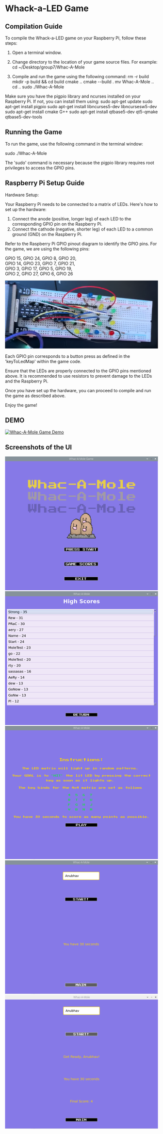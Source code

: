 # Whack-a-LED Game


## Compilation Guide

To compile the Whack-a-LED game on your Raspberry Pi, follow these steps:

1. Open a terminal window.
2. Change directory to the location of your game source files. For example:
   cd ~/Desktop/group7/Whac-A-Mole

3. Compile and run the game using the following command:
   rm -r build
   mkdir -p build && cd build
   cmake ..
   cmake --build .
   mv Whac-A-Mole ..
   cd ..
   sudo ./Whac-A-Mole
   
Make sure you have the pigpio library and ncurses installed on your Raspberry Pi. If not, you can install them using:
   sudo apt-get update
   sudo apt-get install pigpio
   sudo apt-get install libncurses5-dev libncursesw5-dev
   sudo apt-get install cmake G++
   sudo apt-get install qtbase5-dev qt5-qmake qtbase5-dev-tools


## Running the Game

To run the game, use the following command in the terminal window:

   sudo ./Whac-A-Mole

The 'sudo' command is necessary because the pigpio library requires root privileges to access the GPIO pins.


## Raspberry Pi Setup Guide


Hardware Setup:

Your Raspberry Pi needs to be connected to a matrix of LEDs. Here's how to set up the hardware:

1. Connect the anode (positive, longer leg) of each LED to the corresponding GPIO pin on the Raspberry Pi.
2. Connect the cathode (negative, shorter leg) of each LED to a common ground (GND) on the Raspberry Pi.

Refer to the Raspberry Pi GPIO pinout diagram to identify the GPIO pins. For the game, we are using the following pins:

   GPIO 15, GPIO 24, GPIO 8, GPIO 20,  
   GPIO 14, GPIO 23, GPIO 7, GPIO 21,  
   GPIO  3, GPIO 17, GPIO 5, GPIO 19,  
   GPIO  2, GPIO 27, GPIO 6, GPIO 26  

![Setup](https://raw.githubusercontent.com/AeryAnubhav/Whac-A-Mole-Rpi3/master/setup.png)

Each GPIO pin corresponds to a button press as defined in the 'keyToLedMap' within the game code.

Ensure that the LEDs are properly connected to the GPIO pins mentioned above. It is recommended to use resistors to prevent damage to the LEDs and the Raspberry Pi.

Once you have set up the hardware, you can proceed to compile and run the game as described above.

Enjoy the game!

## DEMO
[![Whac-A-Mole Game Demo](https://img.youtube.com/vi/l_eRHazTSjg/0.jpg)](https://youtu.be/l_eRHazTSjg?start=225&end=316)

## Screenshots of the UI
![Main Menu](https://raw.githubusercontent.com/AeryAnubhav/Whac-A-Mole-Rpi3/master/img1.png)
![High Scores](https://raw.githubusercontent.com/AeryAnubhav/Whac-A-Mole-Rpi3/master/img2.png)
![Instructions](https://raw.githubusercontent.com/AeryAnubhav/Whac-A-Mole-Rpi3/master/img3.png)
![Game Start](https://raw.githubusercontent.com/AeryAnubhav/Whac-A-Mole-Rpi3/master/img4.png)
![Game End](https://raw.githubusercontent.com/AeryAnubhav/Whac-A-Mole-Rpi3/master/img5.png)


##
